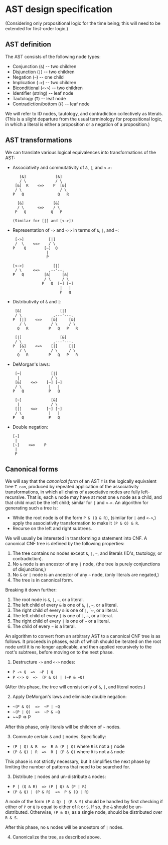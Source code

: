 # AST design specification

(Considering only propositional logic for the time being; this will need to
be extended for first-order logic.)

## AST definition

The AST consists of the following node types:

- Conjunction (`&`) -- two children
- Disjunction (`|`) -- two children
- Negation (`~`) -- one child
- Implication (`->`) -- two children
- Biconditional (`<->`) -- two children
- Identifier (string) -- leaf node
- Tautology (`T`) -- leaf node
- Contradiction/bottom (`F`) -- leaf node

We will refer to ID nodes, tautology, and contradiction collectively as literals.
(This is a slight departure from the usual terminology for propositional logic,
in which a literal is either a proposition or a negation of a proposition.)

## AST transformations

We can translate various logical equivalences into transformations of the AST:

- Associativity and commutativity of `&`, `|`, and `<->`:
  ```
     [&]             [&]
     / \             / \
   [&]  R    <=>    P  [&]
   / \                 / \
  P   Q               Q   R

    [&]             [&]
    / \      <=>    / \
   P   Q           Q   P

  (Similar for [|] and [<->])
  ```

- Representation of `->` and `<->` in terms of `&`, `|`, and `~`:
  ```
   [->]           [|]
   /  \    <=>    / \
  P    Q        [~]  Q
                 |
                 P

  [<->]             [|]
   / \     <=>    ,--'--.
  P   Q         [&]     [&]
                / \     / \
               P   Q  [~] [~]
                       |   |
                       P   Q
  ```

- Distributivity of `&` and `|`:
  ```
   [&]                 [|]
   / \              ,---'---.
  P  [|]    <=>    [&]     [&]
     / \           / \     / \
    Q   R         P   Q   P   R

   [|]                 [&]
   / \              ,---'---.
  P  [&]    <=>    [|]     [|]
     / \           / \     / \
    Q   R         P   Q   P   R
  ```

- DeMorgan's laws:
  ```
   [~]             [|]
    |              / \
   [&]    <=>    [~] [~]
   / \            |   |
  P   Q           P   Q

   [~]             [&]
    |              / \
   [|]    <=>    [~] [~]
   / \            |   |
  P   Q           P   Q
  ```

- Double negation:
  ```
  [~]
   |
  [~]    <=>    P
   |
   P
  ```

## Canonical forms

We will say that the _canonical form_ of an AST `T` is the logically equivalent
tree `T_can`, produced by repeated application of the associativity transformations,
in which all chains of associative nodes are fully left-recursive. That is,
each `&` node may have at most one `&` node as a child, and that child must be the left
child; similar for `|` and `<->`. An algorithm for generating such a tree is:

- While the root node is of the form `P & (Q & R)`, (similar for `|` and `<->`,)
  apply the associativity transformation to make it `(P & Q) & R`.
- Recurse on the left and right subtrees.

We will usually be interested in transforming a statement into CNF. A canonical CNF tree
is defined by the following properties:
1. The tree contains no nodes except `&`, `|`, `~`, and literals (ID's, tautology, or contradiction).
2. No `&` node is an ancestor of any `|` node, (the tree is purely conjunctions of disjunctions,)
3. No `&` or `|` node is an ancestor of any `~` node, (only literals are negated,)
4. The tree is in canonical form.

Breaking it down further:
1. The root node is `&`, `|`, `~`, or a literal.
2. The left child of every `&` is one of `&`, `|`, `~`, or a literal.
3. The right child of every `&` is one of `|`, `~, or a literal.
4. The left child of every `|` is one of `|`, `~`, or a literal.
5. The right child of every `|` is one of `~` or a literal.
6. The child of every `~` is a literal.

An algorithm to convert from an arbitrary AST to a canonical CNF tree is as follows.
It proceeds in phases, each of which should be iterated on the root node until it
is no longer applicable, and then applied recursively to the root's subtrees, before
moving on to the next phase.
1. Destructure `->` and `<->` nodes:
  - `P -> Q  =>  ~P | Q`
  - `P <-> Q  =>  (P & Q) | (~P & ~Q)`

  (After this phase, the tree will consist only of `&`, `|`, and literal nodes.)

2. Apply DeMorgan's laws and eliminate double negation:
  - `~(P & Q)  =>  ~P | ~Q`
  - `~(P | Q)  =>  ~P & ~Q`
  - ~~P  =>  P

  After this phase, only literals will be children of `~` nodes.

3. Commute certain `&` and `|` nodes. Specifically:
  - `(P | Q) & R  =>  R & (P | Q)` where `R` is not a `|` node
  - `(P & Q) | R  =>  R | (P & Q)` where `R` is not a `&` node

  This phase is not strictly necessary, but it simplifies the next phase by
  limiting the number of patterns that need to be searched for.

3. Distribute `|` nodes and un-distribute `&` nodes:
  - `P | (Q & R)  => (P | Q) & (P | R)`
  - `(P & Q) | (P & R)  =>  P & (Q | R)`

  A node of the form `(P & Q) | (R & S)` should be handled by first
  checking if either of `P` or `Q` is equal to either of `R` or `S`.
  If so, the `&` should be un-distributed. Otherwise,
  `(P & Q)`, as a single node, should be distributed over `R & S`.

  After this phase, no `&` nodes will be ancestors of `|` nodes.

4. Canonicalize the tree, as described above.

